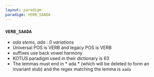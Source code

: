 ```yaml
---
layout: paradigm
paradigm: VERB_SAADA
---
```

### ` VERB_SAADA `

* _ada stems, ada : 0 variations_
* Universal POS is VERB and legacy POS is VERB
* suffixes use back vowel harmony
* KOTUS paradigm used in their dictionary is 63
* The lemmas must end in * ada * (which will be deleted to form an invariant stub) and the regex matching the lemma is ` aada `
